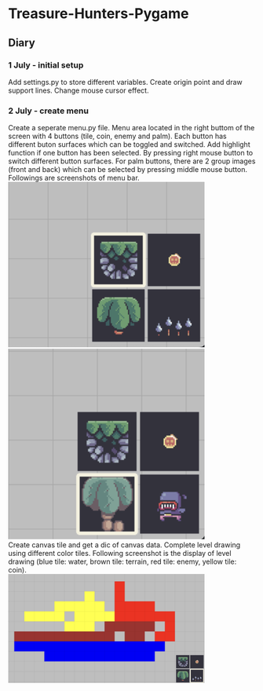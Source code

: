 # Treasure-Hunters-Pygame

## Diary
### 1 July - initial setup 
Add settings.py to store different variables. Create origin point and draw support lines. Change mouse cursor effect. <br>

### 2 July - create menu 
Create a seperate menu.py file. Menu area located in the right buttom of the screen with 4 buttons (tile, coin, enemy and palm). Each button has different buton surfaces which can be toggled and switched. Add highlight function if one button has been selected. By pressing right mouse button to switch different button surfaces. For palm buttons, there are 2 group images (front and back) which can be selected by pressing middle mouse button. Followings are screenshots of menu bar. <br>
<img src="screenshot/menu1.png" alt="Screenshot" style="width: 400px; height: auto;"> 
<img src="screenshot/menu2.png" alt="Screenshot" style="width: 400px; height: auto;"> <br>
Create canvas tile and get a dic of canvas data. Complete level drawing using different color tiles. Following screenshot is the display of level drawing (blue tile: water, brown tile: terrain, red tile: enemy, yellow tile: coin). <br>
<img src="screenshot/level%20drawing.png" alt="Screenshot" style="width: 400px; height: auto;"> <br>